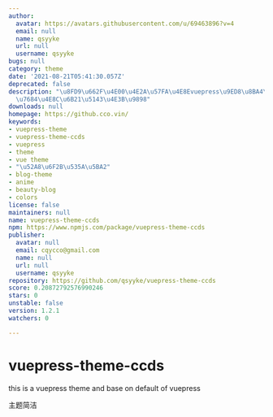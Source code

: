 ```yaml
---
author:
  avatar: https://avatars.githubusercontent.com/u/69463896?v=4
  email: null
  name: qsyyke
  url: null
  username: qsyyke
bugs: null
category: theme
date: '2021-08-21T05:41:30.057Z'
deprecated: false
description: "\u8FD9\u662F\u4E00\u4E2A\u57FA\u4E8Evuepress\u9ED8\u8BA4\u4E3B\u9898\
  \u7684\u4E8C\u6B21\u5143\u4E3B\u9898"
downloads: null
homepage: https://github.cco.vin/
keywords:
- vuepress-theme
- vuepress-theme-ccds
- vuepress
- theme
- vue theme
- "\u52A8\u6F2B\u535A\u5BA2"
- blog-theme
- anime
- beauty-blog
- colors
license: false
maintainers: null
name: vuepress-theme-ccds
npm: https://www.npmjs.com/package/vuepress-theme-ccds
publisher:
  avatar: null
  email: cqycco@gmail.com
  name: null
  url: null
  username: qsyyke
repository: https://github.com/qsyyke/vuepress-theme-ccds
score: 0.20872792576990246
stars: 0
unstable: false
version: 1.2.1
watchers: 0

---
```


# vuepress-theme-ccds

this is a vuepress theme and base on default of vuepress

主题简洁
